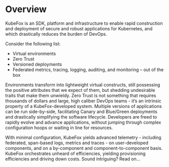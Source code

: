 # Overview

KubeFox is an SDK, platform and infrastructure to enable rapid construction and deployment of secure and robust applications for Kubernetes, and which drastically reduces the burden of DevOps.  

Consider the following list:

- Virtual environments
- Zero Trust
- Versioned deployments
- Federated metrics, tracing, logging, auditing, and monitoring – out of the box

Environments transform into lightweight virtual constructs, still possessing the positive attributes that we expect of them, but shedding undesirable traits that make them unwieldy.  Zero Trust is not something that requires thousands of dollars and large, high caliber DevOps teams - it’s an intrinsic property of a KubeFox-developed system.  Multiple versions of applications can be run side-by-side, facilitating Canary and Blue/Green deployments and drastically simplifying the software lifecycle.  Developers are freed to rapidly evolve and advance applications, without jumping through complex configuration hoops or waiting in line for resources.  

With minimal configuration, KubeFox yields advanced telemetry - including federated, span-based logs, metrics and traces - on user-developed components, and on a by-component and component-to-component basis.  KubeFox orchestrates unheard of efficiencies, yielding provisioning efficiencies and driving down costs.  Sound intriguing?  Read on…
